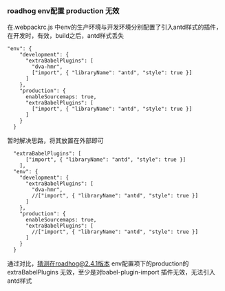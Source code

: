 ### roadhog  env配置 production 无效
在.webpackrc.js 中env的生产环境与开发环境分别配置了引入antd样式的插件，在开发时，有效，build之后，antd样式丢失
```
"env": {
    "development": {
      "extraBabelPlugins": [
        "dva-hmr",
        ["import", { "libraryName": "antd", "style": true }]
      ]
    },
    "production": {
      enableSourcemaps: true,
      "extraBabelPlugins": [
        ["import", { "libraryName": "antd", "style": true }]
      ]
    }
  }
```

暂时解决思路，将其放置在外部即可
```
  "extraBabelPlugins": [
      ["import", { "libraryName": "antd", "style": true }]
    ],
  "env": {
    "development": {
      "extraBabelPlugins": [
        "dva-hmr",
        //["import", { "libraryName": "antd", "style": true }]
      ]
    },
    "production": {
      enableSourcemaps: true,
      "extraBabelPlugins": [
        //["import", { "libraryName": "antd", "style": true }]
      ]
    }
  }
```

通过对比，猜测在roadhog@2.4.1版本  env配置项下的production的extraBabelPlugins 无效，至少是对babel-plugin-import 插件无效，无法引入antd样式
